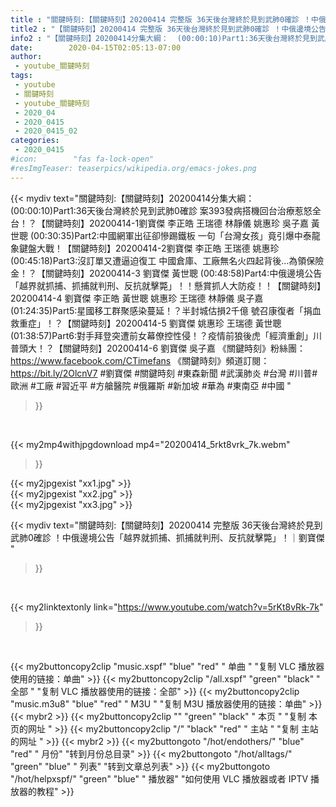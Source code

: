 ```yaml
---
title : "關鍵時刻:【關鍵時刻】20200414 完整版 36天後台灣終於見到武肺0確診 ！中俄邊境公告「越界就抓捕、抓捕就判刑、反抗就擊斃」！｜劉寶傑 "
title2 : "【關鍵時刻】20200414 完整版 36天後台灣終於見到武肺0確診 ！中俄邊境公告「越界就抓捕、抓捕就判刑、反抗就擊斃」！｜劉寶傑 "
info2 : "【關鍵時刻】20200414分集大綱：  (00:00:10)Part1:36天後台灣終於見到武肺0確診 案393發病搭機回台治療惹怒全台！？【關鍵時刻】20200414-1劉寶傑 李正皓 王瑞德 林靜儀 姚惠珍 吳子嘉 黃世聰  (00:30:35)Part2:中國網軍出征卻慘踢鐵板 一句「台灣女孩」竟引爆中泰龍象鍵盤大戰！【關鍵時刻】20200414-2劉寶傑 李正皓 王瑞德 姚惠珍  (00:45:18)Part3:沒訂單又遭逼迫復工 中國倉庫、工廠無名火四起背後…為領保險金！？【關鍵時刻】20200414-3 劉寶傑 黃世聰  (00:48:58)Part4:中俄邊境公告「越界就抓捕、抓捕就判刑、反抗就擊斃」！！懸賞抓人大防疫！！【關鍵時刻】20200414-4 劉寶傑 李正皓 黃世聰 姚惠珍 王瑞德 林靜儀 吳子嘉  (01:24:35)Part5:星國移工群聚感染蔓延！？半封城估損2千億 號召康復者「捐血救重症」！？【關鍵時刻】20200414-5 劉寶傑 姚惠珍 王瑞德 黃世聰  (01:38:57)Part6:對手拜登突遭前女幕僚控性侵！？疫情前狼後虎「經濟重創」川普頭大！？【關鍵時刻】20200414-6 劉寶傑 吳子嘉  《關鍵時刻》粉絲團：https://www.facebook.com/CTimefans 《關鍵時刻》頻道訂閱：https://bit.ly/2OlcnV7  #劉寶傑 #關鍵時刻 #東森新聞 #武漢肺炎 #台灣 #川普#歐洲 #工廠 #習近平 #方艙醫院 #俄羅斯 #新加坡 #華為 #東南亞 #中國 "
date:        2020-04-15T02:05:13-07:00
author:
 - youtube_關鍵時刻
tags:
 - youtube
 - 關鍵時刻
 - youtube_關鍵時刻
 - 2020_04
 - 2020_0415
 - 2020_0415_02
categories:
 - 2020_0415
#icon:        "fas fa-lock-open"
#resImgTeaser: teaserpics/wikipedia.org/emacs-jokes.png
---
```


{{< mydiv text="關鍵時刻:【關鍵時刻】20200414分集大綱：  (00:00:10)Part1:36天後台灣終於見到武肺0確診 案393發病搭機回台治療惹怒全台！？【關鍵時刻】20200414-1劉寶傑 李正皓 王瑞德 林靜儀 姚惠珍 吳子嘉 黃世聰  (00:30:35)Part2:中國網軍出征卻慘踢鐵板 一句「台灣女孩」竟引爆中泰龍象鍵盤大戰！【關鍵時刻】20200414-2劉寶傑 李正皓 王瑞德 姚惠珍  (00:45:18)Part3:沒訂單又遭逼迫復工 中國倉庫、工廠無名火四起背後…為領保險金！？【關鍵時刻】20200414-3 劉寶傑 黃世聰  (00:48:58)Part4:中俄邊境公告「越界就抓捕、抓捕就判刑、反抗就擊斃」！！懸賞抓人大防疫！！【關鍵時刻】20200414-4 劉寶傑 李正皓 黃世聰 姚惠珍 王瑞德 林靜儀 吳子嘉  (01:24:35)Part5:星國移工群聚感染蔓延！？半封城估損2千億 號召康復者「捐血救重症」！？【關鍵時刻】20200414-5 劉寶傑 姚惠珍 王瑞德 黃世聰  (01:38:57)Part6:對手拜登突遭前女幕僚控性侵！？疫情前狼後虎「經濟重創」川普頭大！？【關鍵時刻】20200414-6 劉寶傑 吳子嘉  《關鍵時刻》粉絲團：https://www.facebook.com/CTimefans 《關鍵時刻》頻道訂閱：https://bit.ly/2OlcnV7  #劉寶傑 #關鍵時刻 #東森新聞 #武漢肺炎 #台灣 #川普#歐洲 #工廠 #習近平 #方艙醫院 #俄羅斯 #新加坡 #華為 #東南亞 #中國 "
>}}
<br>


{{< my2mp4withjpgdownload mp4="20200414_5rkt8vrk_7k.webm"
>}}

{{< my2jpgexist "xx1.jpg" >}}<br>
{{< my2jpgexist "xx2.jpg" >}}<br>
{{< my2jpgexist "xx3.jpg" >}}<br>



{{< mydiv text="關鍵時刻:【關鍵時刻】20200414 完整版 36天後台灣終於見到武肺0確診 ！中俄邊境公告「越界就抓捕、抓捕就判刑、反抗就擊斃」！｜劉寶傑 "
>}}
<br>

{{< my2linktextonly link="https://www.youtube.com/watch?v=5rKt8vRk-7k"
>}}


<br>

{{< my2buttoncopy2clip "music.xspf"        "blue"   "red"    " 单曲 "  "复制 VLC 播放器使用的链接：单曲" >}} {{< my2buttoncopy2clip "/all.xspf"         "green"  "black"  " 全部 "  "复制 VLC 播放器使用的链接：全部" >}} {{< my2buttoncopy2clip "music.m3u8"        "blue"   "red"    " M3U  "    "复制 M3U 播放器使用的链接：单曲" >}} {{< mybr2 >}} {{< my2buttoncopy2clip ""                  "green"  "black"  " 本页 "    "复制 本页的网址 " >}} {{< my2buttoncopy2clip "/"                 "black"  "red"    " 主站 "    "复制 主站的网址 " >}} {{< mybr2 >}} {{< my2buttongoto      "/hot/endothers/"   "blue"   "red"    " 月份"   "转到月份总目录" >}} {{< my2buttongoto      "/hot/alltags/"     "green"  "blue"   " 列表"   "转到文章总列表" >}} {{< my2buttongoto      "/hot/helpxspf/"    "green"  "blue"   " 播放器" "如何使用 VLC 播放器或者 IPTV 播放器的教程" >}} 
